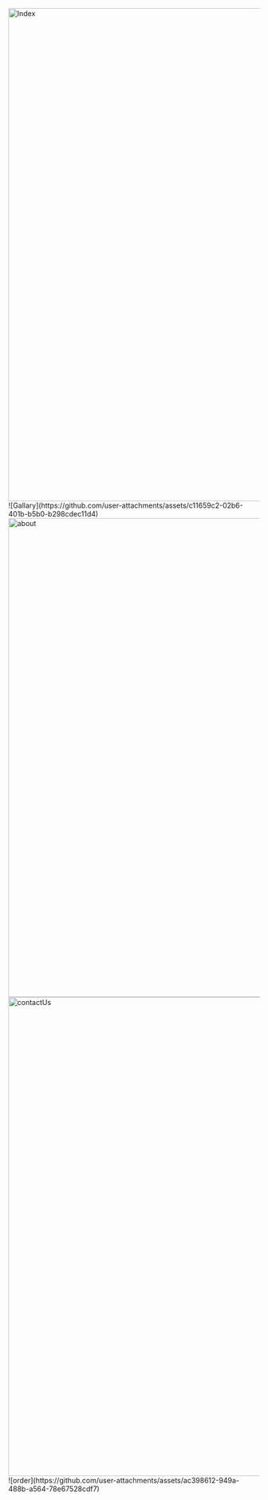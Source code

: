 <img width="988" alt="Index" src="https://github.com/user-attachments/assets/9fbf8d4a-da0d-4441-bf2d-212f09e0b5a3">
![Gallary](https://github.com/user-attachments/assets/c11659c2-02b6-401b-b5b0-b298cdec11d4)
<img width="960" alt="about" src="https://github.com/user-attachments/assets/f9abd0b5-f223-4c5f-809c-36334868317a">
<img width="960" alt="contactUs" src="https://github.com/user-attachments/assets/4ee4b39f-c653-4b61-abb1-790b1aba616f">
![order](https://github.com/user-attachments/assets/ac398612-949a-488b-a564-78e67528cdf7)


